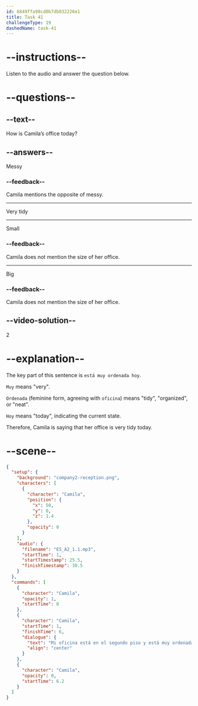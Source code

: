 ```yaml
---
id: 6849ffa98cd0b7db032226e1
title: Task 41
challengeType: 19
dashedName: task-41
---
```


<!-- (Audio) Camila: Mi oficina está en el segundo piso y está muy ordenada hoy. -->

# --instructions--

Listen to the audio and answer the question below.

# --questions--

## --text--

How is Camila’s office today?

## --answers--

Messy

### --feedback--

Camila mentions the opposite of messy.

---

Very tidy

---

Small

### --feedback--

Camila does not mention the size of her office.

---

Big

### --feedback--

Camila does not mention the size of her office.

## --video-solution--

2

# --explanation--

The key part of this sentence is `está muy ordenada hoy`.

`Muy` means "very".

`Ordenada` (feminine form, agreeing with `oficina`) means "tidy", "organized", or "neat".

`Hoy` means "today", indicating the current state.

Therefore, Camila is saying that her office is very tidy today.

# --scene--

```json
{
  "setup": {
    "background": "company2-reception.png",
    "characters": [
      {
        "character": "Camila",
        "position": {
          "x": 50,
          "y": 0,
          "z": 1.4
        },
        "opacity": 0
      }
    ],
    "audio": {
      "filename": "ES_A2_1.1.mp3",
      "startTime": 1,
      "startTimestamp": 25.5,
      "finishTimestamp": 30.5
    }
  },
  "commands": [
    {
      "character": "Camila",
      "opacity": 1,
      "startTime": 0
    },
    {
      "character": "Camila",
      "startTime": 1,
      "finishTime": 6,
      "dialogue": {
        "text": "Mi oficina está en el segundo piso y está muy ordenada hoy.",
        "align": "center"
      }
    },
    {
      "character": "Camila",
      "opacity": 0,
      "startTime": 6.2
    }
  ]
}
```
